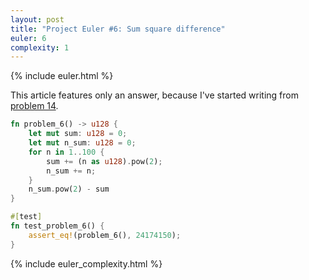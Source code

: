 ```yaml
---
layout: post
title: "Project Euler #6: Sum square difference"
euler: 6
complexity: 1
---
```


{% include euler.html %}

This article features only an answer, because I've started writing from [problem 14](/2021/10/25/project-euler-14-longest-collatz-sequence.html).

```rust
fn problem_6() -> u128 {
    let mut sum: u128 = 0;
    let mut n_sum: u128 = 0;
    for n in 1..100 {
        sum += (n as u128).pow(2);
        n_sum += n;
    }
    n_sum.pow(2) - sum
}

#[test]
fn test_problem_6() {
    assert_eq!(problem_6(), 24174150);
}
```

{% include euler_complexity.html %}
